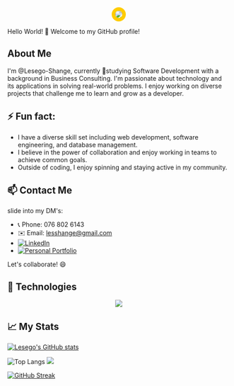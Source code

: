 <!---
Lesego-Shange/Lesego-Shange is a ✨ special ✨ repository because its `README.md` (this file) appears on your GitHub profile.
You can click the Preview link to take a look at your changes.
--->

<!-- Profile Picture with Funky Photo Frame -->
<div style="text-align: center;">
  <div style="display: inline-block; position: relative;">
    <!-- Funky photo frame -->
    <img src="https://media.licdn.com/dms/image/D5616AQGVABHn-FZ_rg/profile-displaybackgroundimage-shrink_350_1400/0/1709803475186?e=1715817600&v=beta&t=i_wx8DRydBEW75sQr_0JkJho1PTYyF2nmU674xfEA6I"       style="border-radius: 50%; border: 8px solid #ffcc00;">

  </div>
</div>



Hello World! 👋 Welcome to my GitHub profile!

## About Me

I'm @Lesego-Shange, currently 🌱studying Software Development with a background in Business Consulting. I'm passionate about technology and its applications in solving real-world problems. I enjoy working on diverse projects that challenge me to learn and grow as a developer.

## ⚡ Fun fact:

- I have a diverse skill set including web development, software engineering, and database management.
- I believe in the power of collaboration and enjoy working in teams to achieve common goals.
- Outside of coding, I enjoy spinning and staying active in my community.

## 📫 Contact Me

slide into my DM's:

- 📞 Phone: 076 802 6143
- ✉️ Email: lesshange@gmail.com
- [![LinkedIn](https://img.shields.io/badge/LinkedIn-0077B5?style=for-the-badge&logo=linkedin&logoColor=white)](https://www.linkedin.com/in/lesego-shange-442b62230/)
- [![Personal Portfolio](https://img.shields.io/badge/Portfolio-https%3A%2F%2Flesego--shange.netlify.app%2F-blue)](https://lesego-shange.netlify.app/)

Let's collaborate! 😄

## 🚀 Technologies

<p align="center">
  <a href="https://skillicons.dev">
    <img src="https://skillicons.dev/icons?i=mysql,php,javascript,html,css,python,cplusplus&theme=light" />
  </a>
</p>


## 📈 My Stats

  [![Lesego's GitHub stats](https://github-readme-stats.vercel.app/api?username=lesego-shange)](https://github.com/lesego-shange/github-readme-stats)


![Top Langs](https://github-readme-stats.vercel.app/api/top-langs/?username=lesego-shange&size_weight=0.5&count_weight=0.5)
![](https://komarev.com/ghpvc/?username=lesego-shange)


[![GitHub Streak](https://streak-stats.demolab.com/?user=lesego-shange)](https://git.io/streak-stats)


